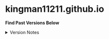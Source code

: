 # kingman11211.github.io
**Find Past Versions Below**

<details>
  <summary>Version Notes</summary>

  ## Version Notes
  [![RELEASES](https://img.shields.io/badge/RELEASES-V2-green?style=for-the-badge)](https://github.com/kingman11211/kingman11211.github.io/releases)
  
</details>
